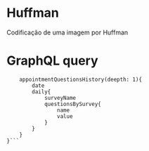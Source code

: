 # Huffman
Codificação de uma imagem por Huffman

# GraphQL query

```query{
    appointmentQuestionsHistory(deepth: 1){
        date
        daily{
            surveyName
            questionsBySurvey{
                name
                value
            }
        }                                                                                                            
    }
}```
